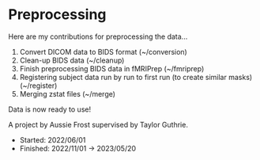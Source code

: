 # Preprocessing

Here are my contributions for preprocessing the data...

1. Convert DICOM data to BIDS format (~/conversion)
2. Clean-up BIDS data (~/cleanup)
3. Finish preprocessing BIDS data in fMRIPrep (~/fmriprep)
4. Registering subject data run by run to first run (to create similar masks) (~/register)
5. Merging zstat files (~/merge)

Data is now ready to use!

A project by Aussie Frost supervised by Taylor Guthrie.
* Started: 2022/06/01
* Finished: 2022/11/01 -> 2023/05/20
